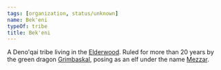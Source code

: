 ```yaml
---
tags: [organization, status/unknown]
name: Bek'eni
typeOf: tribe
title: Bek'eni
---
```


A Deno'qai tribe living in the [Elderwood](<../../gazetteer/chasa-nahadi-watershed/elderwood.md>). Ruled for more than 20 years by the green dragon [Grimbaskal](<../../people/other-nonhumans/mezzar.md>), posing as an elf under the name [Mezzar](<../../people/other-nonhumans/mezzar.md>). 